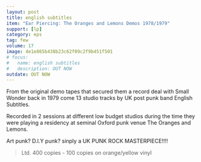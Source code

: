```yaml
---
layout: post
title: english subtitles 
item: "Ear Piercing: The Oranges and Lemons Demos 1978/1979"
support: [lp]
category: eps
tag: few 
volume: 17
image: 4e1e865b438b23c62f09c2f9b451f501
# focus:
#   name: english subtitles
#   description: OUT NOW
outdate: OUT NOW
---
```


From the original demo tapes that secured them a record deal with Small Wonder back in 1979 come 13 studio tracks by UK post punk band English Subtitles.

Recorded in 2 sessions at different low budget studios during the time they were playing a residency at seminal Oxford punk venue The Oranges and Lemons.

Art punk? D.I.Y punk? sinply a UK PUNK ROCK MASTERPIECE!!!!

> Ltd. 400 copies - 100 copies on orange/yellow vinyl 
